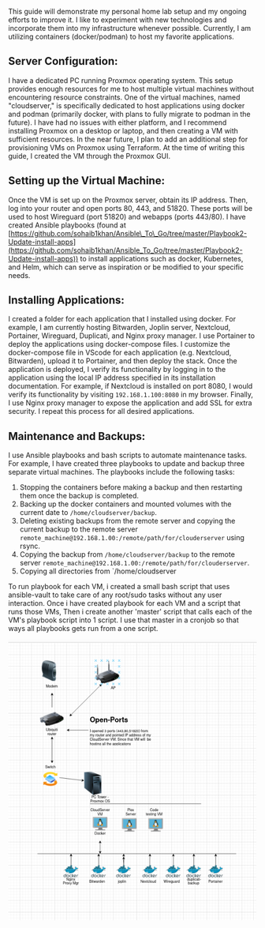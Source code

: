This guide will demonstrate my personal home lab setup and my ongoing efforts to improve it. I like to experiment with new technologies and incorporate them into my infrastructure whenever possible. Currently, I am utilizing containers (docker/podman) to host my favorite applications.

## Server Configuration:

I have a dedicated PC running Proxmox operating system. This setup provides enough resources for me to host multiple virtual machines without encountering resource constraints. One of the virtual machines, named "cloudserver," is specifically dedicated to host applications using docker and podman (primarily docker, with plans to fully migrate to podman in the future). I have had no issues with either platform, and I recommend installing Proxmox on a desktop or laptop, and then creating a VM with sufficient resources. In the near future, I plan to add an additional step for provisioning VMs on Proxmox using Terraform. At the time of writing this guide, I created the VM through the Proxmox GUI.

## Setting up the Virtual Machine:

Once the VM is set up on the Proxmox server, obtain its IP address. Then, log into your router and open ports 80, 443, and 51820. These ports will be used to host Wireguard (port 51820) and webapps (ports 443/80). I have created Ansible playbooks (found at [https://github.com/sohaib1khan/Ansible\_To\_Go/tree/master/Playbook2-Update-install-apps](https://github.com/sohaib1khan/Ansible_To_Go/tree/master/Playbook2-Update-install-apps)) to install applications such as docker, Kubernetes, and Helm, which can serve as inspiration or be modified to your specific needs.

## Installing Applications:

I created a folder for each application that I installed using docker. For example, I am currently hosting Bitwarden, Joplin server, Nextcloud, Portainer, Wireguard, Duplicati, and Nginx proxy manager. I use Portainer to deploy the applications using docker-compose files. I customize the docker-compose file in VScode for each application (e.g. Nextcloud, Bitwarden), upload it to Portainer, and then deploy the stack. Once the application is deployed, I verify its functionality by logging in to the application using the local IP address specified in its installation documentation. For example, if Nextcloud is installed on port 8080, I would verify its functionality by visiting `192.168.1.100:8080` in my browser. Finally, I use Nginx proxy manager to expose the application and add SSL for extra security. I repeat this process for all desired applications.

## Maintenance and Backups:

I use Ansible playbooks and bash scripts to automate maintenance tasks. For example, I have created three playbooks to update and backup three separate virtual machines. The playbooks include the following tasks:

1.  Stopping the containers before making a backup and then restarting them once the backup is completed.
2.  Backing up the docker containers and mounted volumes with the current date to `/home/cloudserver/backup`.
3.  Deleting existing backups from the remote server and copying the current backup to the remote server `remote_machine@192.168.1.00:/remote/path/for/clouderserver` using rsync.
4.  Copying the backup from `/home/cloudserver/backup` to the remote server `remote_machine@192.168.1.00:/remote/path/for/clouderserver`.
5.  Copying all directories from `/home/cloudserver

To run playbook for each VM, i created a small bash script that uses ansible-vault to take care of any root/sudo tasks without any user interaction. Once i have created playbook for each VM and a script that runs those VMs, Then i create another 'master' script that calls each of the VM's playbook script into 1 script. I use that master in a cronjob so that ways all playbooks gets run from a one script.

![homelab-setup](https://github.com/sohaib1khan/home_server_setup/blob/main/cloudserver_setup/imgs/home_lab.png)